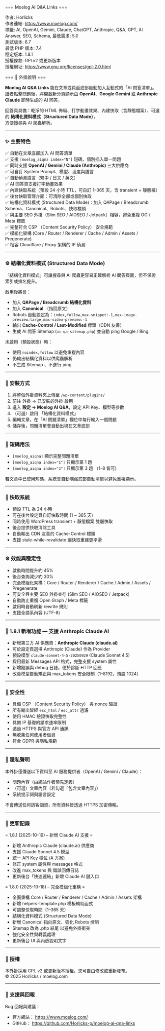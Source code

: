 === Moelog AI Q&A Links ===

作者: Horlicks  
作者連結: https://www.moelog.com/  
標籤: AI, OpenAI, Gemini, Claude, ChatGPT, Anthropic, Q&A, GPT, AI Answer, SEO, Schema, 
最低需求: 5.0  
測試版本: 6.7  
最低 PHP 版本: 7.4  
穩定版本: 1.8.1  
授權條款: GPLv2 或更新版本  
授權網址: https://www.gnu.org/licenses/gpl-2.0.html  

=== 🧠 外掛說明 ===

**Moelog AI Q&A Links** 能在文章或頁面底部自動加入互動式的「AI 問答清單」。  
讀者點擊問題後，將開啟新分頁顯示由 **OpenAI**、**Google Gemini** 或 **Anthropic Claude** 即時生成的 AI 回答。  

回答頁具備：乾淨的 HTML 佈局、打字動畫效果、內建快取（含靜態檔案）、可選的 **結構化資料模式（Structured Data Mode）**，  
方便搜尋與 AI 爬蟲解析。  

---

### ✨ 主要特色

✅ 自動在文章底部加入 AI 問答清單  
✅ 支援 `[moelog_aiqna index="N"]` 短碼，個別插入單一問題  
✅ 同時支援 **OpenAI / Gemini / Claude (Anthropic)** 三大供應商  
✅ 可自訂 System Prompt、模型、溫度與語言  
✅ 自動偵測語言（繁中 / 日文 / 英文）  
✅ AI 回答頁支援打字動畫效果  
✅ 內建快取系統（預設 24 小時 TTL，可自訂 1–365 天，含 transient + 靜態檔）  
✅ 後台快取管理介面：可清除全部或個別快取  
✅ 結構化資料模式 (Structured Data Mode)：加入 QAPage / Breadcrumb Schema、Canonical、Robots、快取標頭  
✅ 與主要 SEO 外掛（Slim SEO / AIOSEO / Jetpack）相容，避免重複 OG / Meta 標籤  
✅ 完整符合 CSP （Content Security Policy） 安全規範  
✅ 模組化架構 (Core / Router / Renderer / Cache / Admin / Assets / Pregenerate)  
✅ 相容 Cloudflare / Proxy 架構的 IP 偵測  

---

### ⚙️ 結構化資料模式 (Structured Data Mode)

「結構化資料模式」可讓搜尋與 AI 爬蟲更容易正確解析 AI 問答頁面，但不保證索引或排名提升。  

啟用後將會：
- 加入 **QAPage / Breadcrumb 結構化資料**  
- 加入 **Canonical** （指回原文）  
- Robots 自動設定為：`index,follow,max-snippet:-1,max-image-preview:large,max-video-preview:-1`  
- 輸出 **Cache-Control / Last-Modified** 標頭（CDN 友善）  
- 生成 AI 問答 Sitemap (`ai-qa-sitemap.php`) 並自動 ping Google / Bing  

未啟用（預設狀態）時：
- 使用 `noindex,follow` 以避免重複內容  
- 仍輸出結構化資料以供爬蟲解析  
- 不生成 Sitemap 、不進行 ping  

---

### 🧰 安裝方式

1. 將整個外掛資料夾上傳至 `/wp-content/plugins/`  
2. 前往 外掛 → 已安裝的外掛 啟用  
3. 進入 **設定 → Moelog AI Q&A**，設定 API Key、模型等參數  
4. （可選）啟用 「結構化資料模式」  
5. 編輯文章，在「AI 問題清單」欄位中每行輸入一個問題  
6. 儲存後，問題清單會自動出現在文章底部  

---

### 🧩 短碼用法

- `[moelog_aiqna]` 顯示完整問題清單  
- `[moelog_aiqna index="1"]` 只顯示第 1 題  
- `[moelog_aiqna index="3"]` 只顯示第 3 題 （1–8 皆可）  

若文章中已使用短碼，系統會自動隱藏底部自動清單以避免重複顯示。  

---

### 🧮 快取系統

- 預設 TTL 為 24 小時  
- 可在後台設定頁自訂快取時間 (1 ~ 365 天)  
- 同時使用 WordPress transient + 靜態檔案 雙層快取  
- 後台提供快取清除工具  
- 自動輸出 CDN 友善的 Cache-Control 標頭  
- 支援 stale-while-revalidate 讓快取重建更平滑  

---

### ⚙️ 效能與穩定性

- 啟動時間提升約 45%  
- 後台查詢減少約 30%  
- 完全模組化架構：Core / Router / Renderer / Cache / Admin / Assets / Pregenerate  
- 可安全與主要 SEO 外掛並存 (Slim SEO / AIOSEO / Jetpack)  
- 自動防止重複 Open Graph / Meta 標籤  
- 啟用時自動刷新 rewrite 規則  
- 支援全語系內容 (UTF-8)  

---

### 🤖 1.8.1 新增功能 — 支援 Anthropic Claude AI

- 新增第三方 AI 供應商：**Anthropic Claude (claude.ai)**  
- 可於設定頁選擇 Anthropic (Claude) 作為 Provider  
- 預設模型 `claude-sonnet-4-5-20250929` (Claude Sonnet 4.5)  
- 採用最新 Messages API 格式，完整支援 system 屬性  
- 新增錯誤與 debug 日誌，便於診斷 HTTP 回應  
- 改善模型自動矯正與 max_tokens 安全限制（1–8192，預設 1024）  

---

### 🔐 安全性

- 具備 CSP （Content Security Policy） 與 nonce 驗證  
- 所有輸出皆經 `esc_html` / `esc_attr` 過濾  
- 使用 HMAC 驗證快取完整性  
- 具備 IP 基礎的請求速率限制  
- 透過 HTTPS 與官方 API 通訊  
- 無收集任何使用者個資  
- 符合 GDPR 與隱私規範  

---

### 💬 隱私聲明

本外掛僅傳送以下資料至 AI 服務提供者（OpenAI / Gemini / Claude）：  
- 問題內容（由網站作者預先定義）  
- （可選）文章內容（若勾選「包含文章內容」）  
- 系統提示詞與語言設定  

不會傳送任何訪客個資，所有資料皆透過 HTTPS 加密傳輸。  

---

### 🧩 更新記錄

= 1.8.1 (2025-10-19) – 新增 Claude AI 支援 =  
- 新增 Anthropic Claude (claude.ai) 供應商  
- 支援 Claude Sonnet 4.5 模型  
- 統一 API Key 欄位 (A 方案)  
- 修正 system 屬性與 messages 格式  
- 改進 max_tokens 與 錯誤回傳日誌  
- 更新後台「快速連結」新增 Claude AI 鍵入口  

= 1.8.0 (2025-10-18) – 完全模組化重構 =  
- 全面重構 Core / Router / Renderer / Cache / Admin / Assets 架構  
- 新增 helpers-template.php 模板輔助函式  
- 可調整快取時間（1–365 天）  
- 結構化資料模式 (Structured Data Mode)  
- 新增 Canonical 指向原文、強化 Robots 控制  
- Sitemap 改為 .php 結尾 以避免外掛衝突  
- 強化安全性與轉義處理  
- 更新後台 UI 與內嵌說明文字  

---

### 🧩 授權

本外掛採用 GPL v2 或更新版本授權。您可自由修改或重新發布。  
© 2025 Horlicks / moelog.com  

---

### 🧭 支援與回報

Bug 回報與建議：  
- 官方網站： https://www.moelog.com/  
- GitHub： https://github.com/Horlicks-p/moelog-ai-qna-links

